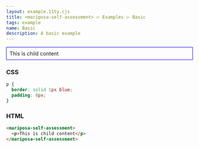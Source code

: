 ```yaml
---
layout: example.11ty.cjs
title: <mariposa-self-assessment> ⌲ Examples ⌲ Basic
tags: example
name: Basic
description: A basic example
---
```


<style>
  mariposa-self-assessment p {
    border: solid 1px blue;
    padding: 8px;
  }
</style>
<mariposa-self-assessment>
  <p>This is child content</p>
</mariposa-self-assessment>

<h3>CSS</h3>

```css
p {
  border: solid 1px blue;
  padding: 8px;
}
```

<h3>HTML</h3>

```html
<mariposa-self-assessment>
  <p>This is child content</p>
</mariposa-self-assessment>
```

